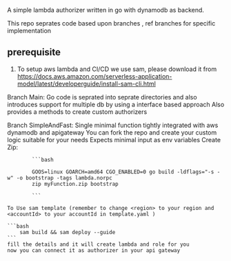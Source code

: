 A simple lambda authorizer written in go with dynamodb as backend.

This repo seprates code based upon branches , ref branches for specific implementation

## prerequisite 
1. To setup aws lambda and CI/CD we use sam, please download it from https://docs.aws.amazon.com/serverless-application-model/latest/developerguide/install-sam-cli.html

Branch Main:
    Go code is seprated into seprate directories and also introduces support for multiple db by using a interface based approach
    Also provides a methods to create custom authorizers


Branch SimpleAndFast:
    Single minimal function tightly integrated with aws dynamodb and apigateway
    You can fork the repo and create your custom logic suitable for your needs
    Expects minimal input as env variables
        Create Zip:

            ```bash

            GOOS=linux GOARCH=amd64 CGO_ENABLED=0 go build -ldflags="-s -w" -o bootstrap -tags lambda.norpc
            zip myFunction.zip bootstrap    
    
            ```

    To Use sam template (remember to change <region> to your region and <accountId> to your accountId in template.yaml )

    ```bash
        sam build && sam deploy --guide
    ```
    fill the details and it will create lambda and role for you
    now you can connect it as authorizer in your api gateway
    